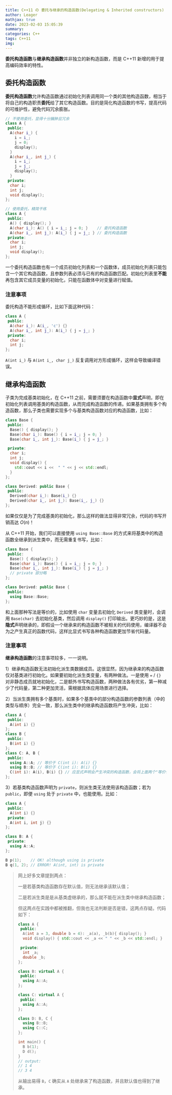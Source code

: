 ```yaml
---
title: C++11 の 委托与继承的构造函数(Delegating & Inherited constructors)
author: Leager
mathjax: true
date: 2023-02-03 15:05:39
summary:
categories: C++
tags: C++11
img:
---
```


**委托构造函数**与**继承构造函数**并非独立的新构造函数，而是 C++11 新增的用于提高编码效率的特性。

<!--more-->

## 委托构造函数

**委托构造函数**允许构造函数通过初始化列表调用同一个类的其他构造函数，相当于将自己的构造职责**委托**给了其它构造函数。目的是简化构造函数的书写，提高代码的可维护性，避免代码冗余膨胀。

```c++
// 不使用委托，显得十分臃肿且冗余
class A {
 public:
  A(char i_) {
    i = i_;
    j = 0;
    display();
  }
  A(char i_, int j_) {
    i = i_;
    j = j_;
    display();
  }
 private:
  char i;
  int j;
  void display();
};

// 使用委托，精简干练
class A {
 public:
  A() { display(); }
  A(char i_): A() { i = i_; j = 0; }    // 委托构造函数
  A(char i_, int j_): A(i_) { j = j_; } // 委托构造函数
 private:
  char i;
  int j;
  void display();
};
```

一个委托构造函数也有一个成员初始化列表和一个函数体，成员初始化列表只能包含一个其它构造函数，且参数列表必须与已有的构造函数匹配。初始化列表里**不能**再包含其它成员变量的初始化，只能在函数体中对变量进行赋值。

### 注意事项

委托构造不能形成循环，比如下面这种代码：

```c++
class A {
 public:
  A(char i_): A(i_, 'c') {}
  A(char i_, int j_): A(i_) { j = j_; }
 private:
  char i;
  int j;
};
```

`A(int i_)` 与 `A(int i_, char j_)` 反复调用对方形成循环，这样会导致编译错误。

## 继承构造函数

子类为完成基类初始化，在 C++11 之前，需要须要在构造函数中**显式**声明，即在初始化列表调用基类的构造函数，从而完成构造函数的传递。如果基类拥有多个构造函数，那么子类也需要实现多个与基类构造函数对应的构造函数，比如：

```c++
class Base {
 public:
  Base() { display(); }
  Base(char i_): Base() { i = i_; j = 0; }
  Base(char i_, int j_): Base(i_) { j = j_; }

 private:
  char i;
  int j;
  void display() {
    std::cout << i <<  " " << j << std::endl;
  }
};

class Derived: public Base {
 public:
  Derived(char i_): Base(i_) {}
  Derived(char i_, int j_): Base(i_, j_) {}
};
```

如果仅仅是为了完成基类的初始化，那么这样的做法显得非常冗余，代码的书写开销高达 $O(n)$！

从 C++11 开始，我们可以直接使用 `using Base::Base` 的方式来将基类中的构造函数全继承到派生类中，而无需重复书写，比如：

```c++
class Base {
 public:
  Base() { display(); }
  Base(char i_): Base() { i = i_; j = 0; }
  Base(char i_, int j_): Base(i_) { j = j_; }
  // private 部分略
};

class Derived: public Base {
 public:
  using Base::Base;
};
```

和上面那种写法是等价的，比如使用 `char` 变量去初始化 `Derived` 类变量时，会调用 `Base(char)` 去初始化基类，然后调用 `display()` 打印输出。更巧妙的是，这是**隐式**声明继承的，即假设一个继承来的构造函数不被相关的代码使用，编译器不会为之产生真正的函数代码，这样比显式书写各种构造函数更加节省代码量。

### 注意事项

**继承构造函数**的注意事项较多，一一说明。

1）继承构造函数无法初始化派生类数据成员。这很显然，因为继承来的构造函数仅对基类进行初始化。如果要初始化派生类变量，有两种做法。一是使用 `=` / `{}` 对非静态成员就地初始化，二是额外书写构造函数，两种做法各有优劣，第一种减少了代码量，第二种更加灵活，需根据具体应用场景进行选择。

2）当派生类拥有多个基类时，如果多个基类中的部分构造函数的参数列表（中的类型与顺序）完全一致，那么派生类中的继承构造函数将产生冲突，比如：

```c++
class A {
 public:
  A(int i) {}
};
class B {
 public:
  B(int i) {}
};
class C: A, B {
 public:
  using A::A; // 等价于 C(int i): A(i) {}
  using B::B; // 等价于 C(int i): B(i) {}
  C(int i): A(i), B(i) {} // 应显式声明会产生冲突的构造函数，会将上面两个"等价于"覆盖，阻止了隐式生成对应的构造函数，避免了冲突
};
```

3）若基类构造函数声明为 `private`，则派生类无法使用该构造函数；若为 `public`，即便 `using` 处于 `private` 中，也能使用。比如：

```c++
class A {
 public:
  A(int i) {}
 private:
  A(int i, int j) {}
};

class B: A {
 private:
  using A::A;
};

B p(1);    // OK! although using is private
B q(1, 2); // ERROR! A(int, int) is private
```

> 网上好多文章提到两点：
>
> 一是若基类构造函数存在默认值，则无法继承该默认值；
>
> 二是若派生类是是从基类虚继承的，那么就不能在派生类中继承构造函数；
>
> 但这两点在实践中都被推翻，但我也无法判断是否是错，这两点存疑。代码如下：
>
> ```c++
> class A {
>  public:
>   A(int a = 3, double b = 4): _a(a), _b(b){ display(); }
>   void display() { std::cout << _a << " " << _b << std::endl; }
>
>  private:
>   int _a;
>   double _b;
> };
>
> class B: virtual A {
>  public:
>   using A::A;
> };
>
> class C: virtual A {
>  public:
>   using A::A;
> };
>
> class D: B, C {
>   using B::B;
>   using C::C;
> };
>
> int main() {
>   B b(1);
>   D d();
> }
> // output:
> // 1 4
> // 3 4
> ```
>
> 从输出易得 `B`，`C` 确实从 `A` 处继承来了构造函数，并且默认值也得到了继承。
